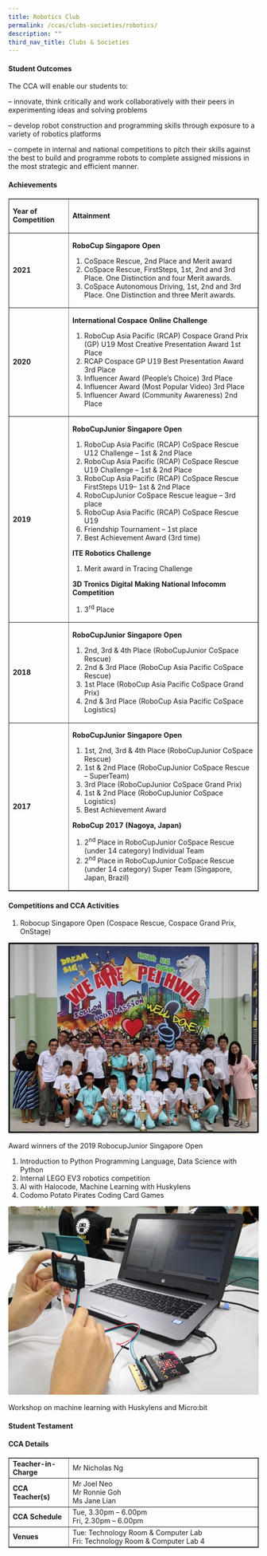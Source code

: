 ```yaml
---
title: Robotics Club
permalink: /ccas/clubs-societies/robotics/
description: ""
third_nav_title: Clubs & Societies
---
```

<h4><strong>Student Outcomes</strong></h4>
<p>The CCA will enable our students to:</p>
<p>&ndash; innovate, think critically and work collaboratively with their peers in experimenting ideas and solving problems</p>
<p>&ndash; develop robot construction and programming skills through exposure to a variety of robotics platforms</p>
<p>&ndash; compete in internal and national competitions to pitch their skills against the best to build and programme robots to complete assigned missions in the most strategic and efficient manner.</p>
<h4><strong>Achievements</strong></h4>
<div>
<table border="1">
<tbody>
<tr>
<td>
<p><strong>Year of Competition</strong></p>
</td>
<td>
<p><strong>Attainment</strong></p>
</td>
</tr>
<tr>
<td>
<p><strong>2021</strong></p>
</td>
<td>
<p><strong>RoboCup Singapore Open</strong></p>
<ol>
<li>CoSpace Rescue, 2nd Place and Merit award</li>
<li>CoSpace Rescue, FirstSteps, 1st, 2nd and 3rd Place. One Distinction and four Merit awards.</li>
<li>CoSpace Autonomous Driving, 1st, 2nd and 3rd Place. One Distinction and three Merit awards.</li>
</ol>
</td>
</tr>
<tr>
<td>
<p><strong>2020</strong></p>
</td>
<td>
<p><strong>International Cospace Online Challenge</strong></p>
<ol>
<li>RoboCup Asia Pacific (RCAP) Cospace Grand Prix (GP) U19 Most Creative Presentation Award 1st Place</li>
<li>RCAP Cospace GP U19 Best Presentation Award 3rd Place</li>
<li>Influencer Award (People&rsquo;s Choice) 3rd Place</li>
<li>Influencer Award (Most Popular Video) 3rd Place</li>
<li>Influencer Award (Community Awareness) 2nd Place</li>
</ol>
</td>
</tr>
<tr>
<td>
<p><strong>2019</strong></p>
</td>
<td>
<p><strong>RoboCupJunior Singapore Open</strong></p>
<ol>
<li>RoboCup Asia Pacific (RCAP) CoSpace Rescue U12 Challenge &ndash; 1st &amp; 2nd Place</li>
<li>RoboCup Asia Pacific (RCAP) CoSpace Rescue U19 Challenge &ndash; 1st &amp; 2nd Place</li>
<li>RoboCup Asia Pacific (RCAP) CoSpace Rescue FirstSteps U19&ndash; 1st &amp; 2nd Place</li>
<li>RoboCupJunior CoSpace Rescue league &ndash; 3rd place</li>
<li>RoboCup Asia Pacific (RCAP) CoSpace Rescue U19</li>
<li>Friendship Tournament &ndash; 1st place</li>
<li>Best Achievement Award (3rd time)</li>
</ol>
<p><strong>ITE Robotics Challenge</strong></p>
<ol>
<li>
<p>Merit award in Tracing Challenge</p>
</li>
</ol>
<p><strong>3D Tronics Digital Making National Infocomm Competition</strong></p>
<ol>
<li>
<p>3<sup>rd</sup>&nbsp;Place</p>
</li>
</ol>
</td>
</tr>
<tr>
<td>
<p><strong>2018</strong></p>
</td>
<td>
<p><strong>RoboCupJunior Singapore Open</strong></p>
<ol>
<li>2nd, 3rd &amp; 4th Place (RoboCupJunior CoSpace Rescue)</li>
<li>2nd &amp; 3rd Place (RoboCup Asia Pacific CoSpace Rescue)</li>
<li>1st Place (RoboCup Asia Pacific CoSpace Grand Prix)</li>
<li>2nd &amp; 3rd Place (RoboCup Asia Pacific CoSpace Logistics)</li>
</ol>
</td>
</tr>
<tr>
<td>
<p><strong>2017</strong></p>
</td>
<td>
<p><strong>RoboCupJunior Singapore Open</strong></p>
<ol>
<li>1st, 2nd, 3rd &amp; 4th Place (RoboCupJunior CoSpace Rescue)</li>
<li>1st &amp; 2nd Place (RoboCupJunior CoSpace Rescue &ndash; SuperTeam)</li>
<li>3rd Place (RoboCupJunior CoSpace Grand Prix)</li>
<li>1st &amp; 2nd Place (RoboCupJunior CoSpace Logistics)</li>
<li>Best Achievement Award</li>
</ol>
<p><strong>RoboCup 2017 (Nagoya, Japan)</strong></p>
<ol>
<li>2<sup>nd</sup>&nbsp;Place in RoboCupJunior CoSpace Rescue (under 14 category) Individual Team</li>
<li>2<sup>nd</sup>&nbsp;Place in RoboCupJunior CoSpace Rescue (under 14 category) Super Team (Singapore, Japan, Brazil)</li>
</ol>
</td>
</tr>
</tbody>
</table>
</div>
<h4><strong>Competitions and CCA Activities</strong></h4>
<ol>
<li>Robocup Singapore Open (Cospace Rescue, Cospace Grand Prix, OnStage)</li>
</ol>
<img src="/images/robo1.jpg">
<p>Award winners of the 2019 RobocupJunior Singapore Open</p>
<ol>
<li>Introduction to Python Programming Language, Data Science with Python</li>
<li>Internal LEGO EV3 robotics competition</li>
<li>AI with Halocode, Machine Learning with Huskylens</li>
<li>Codomo Potato Pirates Coding Card Games</li>
</ol>
<img src="/images/robo2.jpg">
<p>Workshop on machine learning with Huskylens and&nbsp;Micro:bit</p>
<h4><strong>Student Testament</strong></h4>
<h4><strong>CCA Details</strong></h4>
<div>
<table border="1" width="100%">
<tbody>
<tr>
<td width="24%"><strong>Teacher-in-Charge</strong></td>
<td width="76%">Mr Nicholas Ng</td>
</tr>
<tr>
<td width="24%"><strong>CCA Teacher(s)</strong></td>
<td width="76%">Mr Joel Neo<br />Mr Ronnie Goh<br />Ms Jane Lian</td>
</tr>
<tr>
<td width="24%"><strong>CCA Schedule</strong></td>
<td width="76%">Tue, 3.30pm &ndash; 6.00pm<br />Fri, 2.30pm &ndash; 6.00pm</td>
</tr>
<tr>
<td width="24%"><strong>Venues</strong></td>
<td width="76%">Tue: Technology Room &amp; Computer Lab<br />Fri: Technology Room &amp; Computer Lab 4</td>
</tr>
</tbody>
</table>
</div>